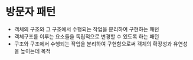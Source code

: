 # 방문자 패턴

- 객체의 구조와 그 구조에서 수행되는 작업을 분리하여 구현하는 패턴
- 객체구조를 이루는 요소들을 독립적으로 변경할 수 있도록 하는 패턴 
- 구조와 구조에서 수행되는 작업을 분리하여 구현함으로써 객체의 확장성과 유연성을 높이는데 목적 

